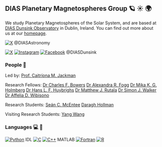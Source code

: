 ## DIAS Planetary Magnetospheres Group :ringed_planet: :sunny: :earth_africa:
We study Planetary Magnetospheres of the Solar System, and are based at [DIAS Dunsink Observatory](https://www.dunsink.dias.ie/) in Dublin, Ireland.
You can find out more about us at our [homepage](https://www.dias.ie/cosmicphysics/astrophysics/astro-research/astro-planetary-magnetospheres/).

[![X](https://img.shields.io/badge/X-%23000000.svg?logo=X&logoColor=white)](https://x.com/DIASAstronomy) @DIASAstronomy

[![X](https://img.shields.io/badge/X-%23000000.svg?logo=X&logoColor=white)](https://x.com/DIASDunsink)
[![Instagram](https://img.shields.io/badge/Instagram-%23E4405F.svg?logo=Instagram&logoColor=white)](https://www.instagram.com/diasdunsink/)
[![Facebook](https://img.shields.io/badge/Facebook-%231877F2.svg?logo=Facebook&logoColor=white)](https://www.facebook.com/DIASDunsink) @DIASDunsink

### People :wave:
Led by: 
[Prof. Caitríona M. Jackman](https://github.com/caitrionajackman)

Research Fellows: 
[Dr Charles F. Bowers](https://github.com/bowersch3)
[Dr Alexandra R. Fogg](https://github.com/arfogg)
[Dr Mika K. G. Holmberg](https://github.com/MikaKGH)
[Dr Hans L. F. Huybrighs](https://github.com/HansHuybrighs)
[Dr Matthew J. Rutala](https://github.com/mjrutala)
[Dr Simon J. Walker](https://github.com/08walkersj)
[Dr Affelia D. Wibisono](https://github.com/AffeliaW)

Research Students:
[Seán C. McEntee](https://github.com/SeanMcEntee)
[Daragh Hollman](https://github.com/daraghhollman)

Visiting Research Students:
[Yang Wang](https://github.com/iggwy)

### Languages :computer: :snake:
[![Python](https://img.shields.io/badge/Python-3776AB?logo=python&logoColor=fff)](#)
IDL
[![C](https://img.shields.io/badge/C-00599C?logo=c&logoColor=white)](#)
[![C++](https://img.shields.io/badge/C++-%2300599C.svg?logo=c%2B%2B&logoColor=white)](#)
MATLAB
[![Fortran](https://img.shields.io/badge/Fortran-734F96?logo=fortran&logoColor=fff)](#)
[![R](https://img.shields.io/badge/R-%23276DC3.svg?logo=r&logoColor=white)](#)
